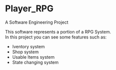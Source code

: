 # Player_RPG
A Software Engineering Project

This software represents a portion of a RPG System.  
In this project you can see some features such as:  
- Iventory system 
- Shop system
- Usable Items system
- State changing system 